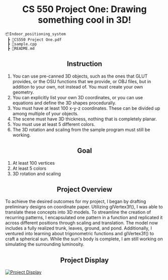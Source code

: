 <h1 align = "center">CS 550 Project One: Drawing something cool in 3D!</h1>

```
📦Indoor_positioning_system
 ┣ 📂CS550 Project One.pdf                          
 ┣ 📂sample.cpp
 ┣ 📂README.md
```

<h2 align = "center">Instruction</h2>
    <ol>
        <li>You can use pre-canned 3D objects, such as the ones that GLUT provides, or the OSU functions that we provide, or OBJ files, but in addition to your own, not instead of. You must create your own geometry.</li>
        <li>You can explicitly list your own 3D coordinates, or you can use equations and define the 3D shapes procedurally.</li>
        <li>You must have at least 100 x-y-z coordinates. These can be divided up among multiple of your objects.</li>
        <li>The scene must have 3D thickness, nothing that is completely planar.</li>
        <li>You must use at least 5 different colors.</li>
        <li>The 3D rotation and scaling from the sample program must still be working.</li>
    </ol>

<h2 align = "center">Goal</h2>
  <ol>
      <li>At least 100 vertices</li>
      <li>At least 5 colors	</li>
      <li>3D rotation and scaling	</li>
  </ol>

<h2 align = "center">Project Overview</h2>
To achieve the desired outcomes for my project, I began by drafting preliminary designs on coordinate paper. Utilizing glVertex3f(), I was able to translate these concepts into 3D models. To streamline the creation of recurring patterns, I encapsulated one pattern in a function and replicated it across different positions through scaling and translation. The model now includes a fully realized trunk, leaves, ground, and pond. Additionally, I ventured into learning about trigonometric functions and glVertex3f() to craft a spherical sun. While the sun's body is complete, I am still working on simulating the surrounding luminosity.

<h2 align = "center">Project Display</h2>
<div style="text-align: center;">
  
</div>
  <a href="http://www.youtube.com/watch?v=s04dvt7kroc" title="Project Display">
    <img src="http://img.youtube.com/vi/s04dvt7kroc/0.jpg" alt="Project Display" style="display:block; margin:auto;">
  </a>

